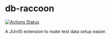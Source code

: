 # db-raccoon
[![Actions Status](https://github.com/yuizho/db-raccoon/workflows/build/badge.svg)](https://github.com/yuizho/db-raccoon/actions)

A JUnit5 extension to make test data setup easier.
